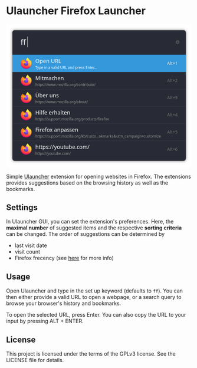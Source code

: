 # Ulauncher Firefox Launcher

![screenshot](images/screenshot.png)

Simple [Ulauncher](https://ulauncher.io) extension for opening websites in Firefox. The extensions provides suggestions
based on the browsing history as well as the bookmarks.

## Settings

In Ulauncher GUI, you can set the extension's preferences. Here, the **maximal number** of suggested items and the
respective **sorting criteria** can be changed. The order of suggestions can be determined by  

- last visit date
- visit count
- Firefox frecency (see [here](https://developer.mozilla.org/en-US/docs/Mozilla/Tech/Places/Frecency_algorithm) for
  more info)

## Usage

Open Ulauncher and type in the set up keyword (defaults to `ff`). You can then either provide a valid URL to open a
webpage, or a search query to browse your browser's history and bookmarks.

To open the selected URL, press Enter. You can also copy the URL to your input by pressing ALT + ENTER.

## License

This project is licensed under the terms of the GPLv3 license. See the LICENSE file for details.
